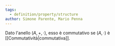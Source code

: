 ```yaml
---
tags:
  - definition/property/structure
author: Simone Parente, Mario Penna
---
```

Dato l'anello $(A, +, \cdot)$, esso è commutativo se $(A,\cdot)$ è [[Commutatività|commutativa]].